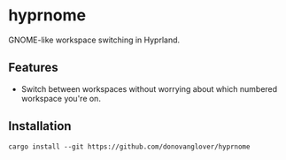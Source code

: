 # hyprnome

GNOME-like workspace switching in Hyprland.

## Features

- Switch between workspaces without worrying about which numbered workspace you're on.

## Installation

```fish
cargo install --git https://github.com/donovanglover/hyprnome
```
